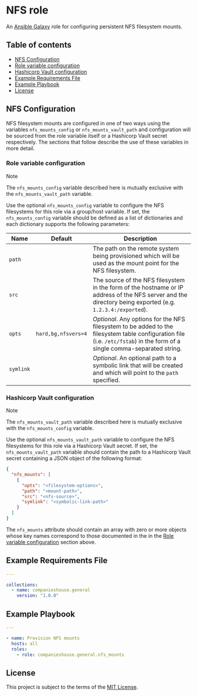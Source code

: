 # NFS role

An [Ansible Galaxy](https://galaxy.ansible.com/) role for configuring persistent NFS filesystem mounts.

## Table of contents

* [NFS Configuration][1]
* [Role variable configuration][2]
* [Hashicorp Vault configuration][3]
* [Example Requirements File][4]
* [Example Playbook][5]
* [License][6]

[1]: #nfs-configuration
[2]: #role-variable-configuration
[3]: #hashicorp-vault-configuration
[4]: #example-requirements-file
[5]: #example-playbook
[6]: #license

## NFS Configuration

NFS filesystem mounts are configured in one of two ways using the variables `nfs_mounts_config` or `nfs_mounts_vault_path` and configuration will be sourced from the role variable itself or a Hashicorp Vault secret respectively. The sections that follow describe the use of these variables in more detail.

### Role variable configuration

> [!NOTE]
> The `nfs_mounts_config` variable described here is mutually exclusive with the `nfs_mounts_vault_path` variable.

Use the optional `nfs_mounts_config` variable to configure the NFS filesystems for this role via a group/host variable. If set, the `nfs_mounts_config` variable should be defined as a list of dictionaries and each dictionary supports the following parameters:

| Name          | Default             | Description                                                                           |
|---------------|---------------------|---------------------------------------------------------------------------------------|
| `path`        |                     | The path on the remote system being provisioned which will be used as the mount point for the NFS filesystem. |
| `src`         |                     | The source of the NFS filesystem in the form of the hostname or IP address of the NFS server and the directory being exported (e.g. `1.2.3.4:/exported`). |
| `opts`        | `hard,bg,nfsvers=4` | _Optional_. Any options for the NFS filesystem to be added to the filesystem table configuration file (i.e. `/etc/fstab`) in the form of a single comma-separated string. |
| `symlink`     |                     | _Optional_. An optional path to a symbolic link that will be created and which will point to the `path` specified. |

### Hashicorp Vault configuration

> [!NOTE]
> The `nfs_mounts_vault_path` variable described here is mutually exclusive with the `nfs_mounts_config` variable.

Use the optional `nfs_mounts_vault_path` variable to configure the NFS filesystems for this role via a Hashicorp Vault secret. If set, the `nfs_mounts_vault_path` variable should contain the path to a Hashicorp Vault secret containing a JSON object of the following format:

```json
{
  "nfs_mounts": [
    {
      "opts": "<filesystem-options>",
      "path": "<mount-path>",
      "src": "<nfs-source>",
      "symlink": "<symbolic-link-path>"
    }
  ]
}
```

The `nfs_mounts` attribute should contain an array with zero or more objects whose key names correspond to those documented in the in the [Role variable configuration][2] section above.

## Example Requirements File

```yml
---

collections:
  - name: companieshouse.general
    version: "1.0.0"
```

## Example Playbook

```yml
---

- name: Provision NFS mounts
  hosts: all
  roles:
    - role: companieshouse.general.nfs_mounts
```

## License

This project is subject to the terms of the [MIT License](LICENSE).
